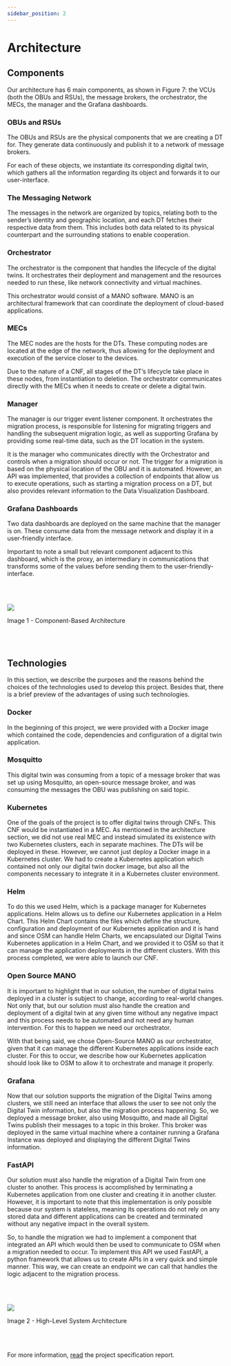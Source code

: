 ```yaml
---
sidebar_position: 2
---
```


# Architecture

## Components

Our architecture has 6 main components, as shown in Figure 7: the VCUs (both the OBUs and RSUs), the message brokers, the orchestrator, the MECs, the manager and the Grafana dashboards.  



### OBUs and RSUs 

The OBUs and RSUs are the physical components that we are creating a DT for. They generate data continuously and publish it to a network of message brokers. 

For each of these objects, we instantiate its corresponding digital twin, which gathers all the information regarding its object and forwards it to our user-interface. 

### The Messaging Network 

The messages in the network are organized by topics, relating both to the sender’s identity and geographic location, and each DT fetches their respective data from them. This includes both data related to its physical counterpart and the surrounding stations to enable cooperation.  

### Orchestrator 

The orchestrator is the component that handles the lifecycle of the digital twins. It orchestrates their deployment and management and the resources needed to run these, like network connectivity and virtual machines.  

This orchestrator would consist of a MANO software. MANO is an architectural framework that can coordinate the deployment of cloud-based applications.

### MECs 

The MEC nodes are the hosts for the DTs. These computing nodes are located at the edge of the network, thus allowing for the deployment and execution of the service closer to the devices. 

Due to the nature of a CNF, all stages of the DT’s lifecycle take place in these nodes, from instantiation to deletion. The orchestrator communicates directly with the MECs when it needs to create or delete a digital twin.  

### Manager 

The manager is our trigger event listener component. It orchestrates the migration process, is responsible for listening for migrating triggers and handling the subsequent migration logic, as well as supporting Grafana by providing some real-time data, such as the DT location in the system.  

It is the manager who communicates directly with the Orchestrator and controls when a migration should occur or not. The trigger for a migration is based on the physical location of the OBU and it is automated. However, an API was implemented, that provides a collection of endpoints that allow us to execute operations, such as starting a migration process on a DT, but also provides relevant information to the Data Visualization Dashboard. 

### Grafana Dashboards 

Two data dashboards are deployed on the same machine that the manager is on. These consume data from the message network and display it in a user-friendly interface. 

Important to note a small but relevant component adjacent to this dashboard, which is the proxy, an intermediary in communications that transforms some of the values before sending them to the user-friendly-interface. 

<br></br>

<div style={{textAlign:"center"}}>
    <img src="https://media.discordapp.net/attachments/1079089453198479370/1112856037612069016/general_architecture.drawio.png" style={{maxWidth:"80%"}} />
    <p>Image 1 - Component-Based Architecture</p>
</div>

<br></br>

## Technologies

In this section, we describe the purposes and the reasons behind the choices of the technologies used to develop this project. Besides that, there is a brief preview of the advantages of using such technologies.  

### Docker 

In the beginning of this project, we were provided with a Docker image which contained the code, dependencies and configuration of a digital twin application. 

### Mosquitto 

This digital twin was consuming from a topic of a message broker that was set up using Mosquitto, an open-source message broker, and was consuming the messages the OBU was publishing on said topic. 

### Kubernetes 

One of the goals of the project is to offer digital twins through CNFs. This CNF would be instantiated in a MEC. As mentioned in the architecture section, we did not use real MEC and instead simulated its existence with two Kubernetes clusters, each in separate machines. The DTs will be deployed in these. However, we cannot just deploy a Docker image in a Kubernetes cluster. We had to create a Kubernetes application which contained not only our digital twin docker image, but also all the components necessary to integrate it in a Kubernetes cluster environment. 

### Helm 

To do this we used Helm, which is a package manager for Kubernetes applications. Helm allows us to define our Kubernetes application in a Helm Chart. This Helm Chart contains the files which define the structure, configuration and deployment of our Kubernetes application and it is hand and since OSM can handle Helm Charts, we encapsulated our Digital Twins Kubernetes application in a Helm Chart, and we provided it to OSM so that it can manage the application deployments in the different clusters. With this process completed, we were able to launch our CNF.  

### Open Source MANO 

It is important to highlight that in our solution, the number of digital twins deployed in a cluster is subject to change, according to real-world changes. Not only that, but our solution must also handle the creation and deployment of a digital twin at any given time without any negative impact and this process needs to be automated and not need any human intervention. For this to happen we need our orchestrator. 

With that being said, we chose Open-Source MANO as our orchestrator, given that it can manage the different Kubernetes applications inside each cluster. For this to occur, we describe how our Kubernetes application should look like to OSM to allow it to orchestrate and manage it properly.  

### Grafana 

Now that our solution supports the migration of the Digital Twins among clusters, we still need an interface that allows the user to see not only the Digital Twin information, but also the migration process happening. So, we deployed a message broker, also using Mosquitto, and made all Digital Twins publish their messages to a topic in this broker. This broker was deployed in the same virtual machine where a container running a Grafana Instance was deployed and displaying the different Digital Twins information. 

### FastAPI 

Our solution must also handle the migration of a Digital Twin from one cluster to another. This process is accomplished by terminating a Kubernetes application from one cluster and creating it in another cluster. However, it is important to note that this implementation is only possible because our system is stateless, meaning its operations do not rely on any stored data and different applications can be created and terminated without any negative impact in the overall system. 

So, to handle the migration we had to implement a component that integrated an API which would then be used to communicate to OSM when a migration needed to occur. To implement this API we used FastAPI, a python framework that allows us to create APIs in a very quick and simple manner. This way, we can create an endpoint we can call that handles the logic adjacent to the migration process. 

<br></br>

<div style={{textAlign:"center"}}>
    <img src="https://media.discordapp.net/attachments/1079089453198479370/1112845350919733299/techs_architecture.png?width=1080&height=516" style={{maxWidth:"80%"}} />
    <p>Image 2 - High-Level System Architecture</p>
</div>

<br></br>

For more information, [read](./report.md) the project specification report.